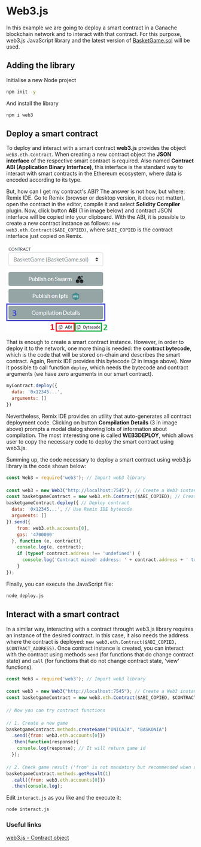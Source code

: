 # Web3.js

In this example we are going to deploy a smart contract in a Ganache blockchain network and to interact with that contract. For this purpose, web3.js JavaScript library and the latest version of [BasketGame.sol](../05-mapping/BasketGame.sol) will be used.

## Adding the library
Initialise a new Node project
```bash
npm init -y
```

And install the library
```bash
npm i web3
```

## Deploy a smart contract
To deploy and interact with a smart contract __web3.js__ provides the object `web3.eth.Contract`. When creating a new contract object the __JSON interface__ of the respective smart contract is required. Also named __Contract ABI (Application Binary Interface)__, this interface is the standard way to interact with smart contracts in the Ethereum ecosystem, where data is encoded according to its type.

But, how can I get my contract's ABI? The answer is not how, but where: Remix IDE. Go to Remix (browser or desktop version, it does not matter), open the contract in the editor, compile it and select __Solidity Compiler__ plugin. Now, click button __ABI__ (1 in image below) and contract JSON interface will be copied into your clipboard. With the ABI, it is possible to create a new contract instance as follows: `new web3.eth.Contract($ABI_COPIED)`, where `$ABI_COPIED` is the contract interface just copied on Remix.

![](resources/remix.png)

That is enough to create a smart contract instance. However, in order to deploy it to the network, one more thing is needed: the __contract bytecode__, which is the code that will be stored on-chain and describes the smart contract. Again, Remix IDE provides this bytecode (2 in image above). Now it possible to call function `deploy`, which needs the bytecode and contract arguments (we have zero arguments in our smart contract).

```js
myContract.deploy({
  data: '0x12345...',
  arguments: []
})
```

Nevertheless, Remix IDE provides an utility that auto-generates all contract deployment code. Clicking on button __Compilation Details__ (3 in image above) prompts a modal dialog showing lots of information about compilation. The most interesting one is called __WEB3DEPLOY__, which allows user to copy the necessary code to deploy the smart contract using web3.js.

Summing up, the code necessary to deploy a smart contract using web3.js library is the code shown below:
```js
const Web3 = require('web3'); // Import web3 library

const web3 = new Web3("http://localhost:7545"); // Create a Web3 instance
const basketgameContract = new web3.eth.Contract($ABI_COPIED); // Create contract instance
basketgameContract.deploy({ // Deploy contract
  data: '0x12345...', // Use Remix IDE bytecode
  arguments: []
}).send({
    from: web3.eth.accounts[0], 
    gas: '4700000'
  }, function (e, contract){
    console.log(e, contract);
    if (typeof contract.address !== 'undefined') {
      console.log('Contract mined! address: ' + contract.address + ' transactionHash: ' + contract.transactionHash);
    }
});
```

Finally, you can execute the JavaScript file:
```bash
node deploy.js
```

## Interact with a smart contract
In a similar way, interacting with a contract throught web3.js library requires an instance of the desired contract. In this case, it also needs the address where the contract is deployed: `new web3.eth.Contract($ABI_COPIED, $CONTRACT_ADDRESS)`. Once contract instance is created, you can interact with the contract using methods `send` (for functions that do change contract state) and `call` (for functions that do not change contract state, 'view' functions).

```js
const Web3 = require('web3'); // Import web3 library

const web3 = new Web3("http://localhost:7545"); // Create a Web3 instance
const basketgameContract = new web3.eth.Contract($ABI_COPIED, $CONTRACT_ADDRESS); // Create contract instance

// Now you can try contract functions

// 1. Create a new game
basketgameContract.methods.createGame("UNICAJA", "BASKONIA")
  .send({from: web3.eth.accounts[0]})
  .then(function(response){
    console.log(response); // It will return game id
  });

// 2. Check game result ('from' is not mandatory but recommended when using 'call')
basketgameContract.methods.getResult(1)
  .call({from: web3.eth.accounts[0]})
  .then(console.log);
```

Edit `interact.js` as you like and the execute it:
```bash
node interact.js
```

### Useful links
[web3.js - Contract object](https://web3js.readthedocs.io/en/v1.3.4/web3-eth-contract.html)